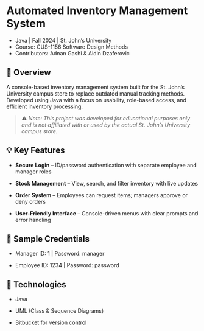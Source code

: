 # **Automated Inventory Management System**
- Java | Fall 2024 | St. John’s University
- Course: CUS-1156 Software Design Methods
- Contributors: Adnan Gashi & Aidin Dzaferovic

## 📌 **Overview**

A console-based inventory management system built for the St. John’s University campus store to replace outdated manual tracking methods. Developed using Java with a focus on usability, role-based access, and efficient inventory processing.

> ⚠️ *Note: This project was developed for educational purposes only and is not affiliated with or used by the actual St. John’s University campus store.*

## 💡 **Key Features**

- **Secure Login** – ID/password authentication with separate employee and manager roles

- **Stock Management** – View, search, and filter inventory with live updates

- **Order System** – Employees can request items; managers approve or deny orders

- **User-Friendly Interface** – Console-driven menus with clear prompts and error handling

## 🔐 **Sample Credentials**

- Manager ID: 1 | Password: manager

- Employee ID: 1234 | Password: password

## 🧰 **Technologies**

- Java

- UML (Class & Sequence Diagrams)

- Bitbucket for version control

